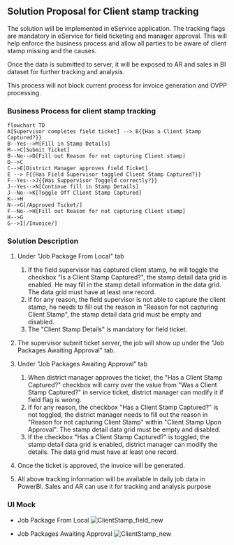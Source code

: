 ## Solution Proposal for Client stamp tracking

The solution will be implemented in eService application. The tracking flags are mandatory in eService for field ticketing and manager approval. This will help enforce the business process and allow all parties to be aware of client stamp missing  and the causes.

Once the data is submitted to server, it will be exposed to AR and sales in BI dataset for further tracking and analysis.

 This process will not block current process for invoice generation and OVPP processing.


### Business Process for client stamp tracking

```mermaid
flowchart TD
A[Supervisor completes field ticket] --> B{{Has a Client Stamp Captured?}}
B--Yes-->M[Fill in Stamp Details]
M-->C[Submit Ticket]
B--No-->D[Fill out Reason for not capturing Client stamp]
D-->C
C-->E[District Manager approves field Ticket]
E --> F{{Has Field Supervisor toggled Client Stamp Captured?}}
F--Yes-->J{{Was Suppervisor Toggeld correctly?}}
J--Yes-->N[Continue fill in Stamp Details]
J--No-->K[Toggle Off Client Stamp Captured]
K-->H
N-->G[/Approved Ticket/]
F--No-->H[Fill out Reason for not capturing Client stamp]
H-->G
G-->I[/Invoice/]

```
### Solution Description

1. Under "Job Package From Local" tab
   1. If the field supervisor has captured client stamp, he will toggle the checkbox "Is a Client Stamp Captured?", the stamp detail data grid is enabled. He may fill in the stamp detail information in the data grid. The data grid must have at least one record.
   2. If for any reason, the field supervisor is not able to capture the client stamp, he needs to fill out the reason in "Reason for not capturing Client Stamp", the stamp detail data grid must be empty and disabled.
   3. The "Client Stamp Details" is mandatory for field ticket.

2. The supervisor submit ticket server, the job will show up under the "Job Packages Awaiting Approval" tab.
3. Under "Job Packages Awaiting Approval" tab
   1. When district manager approves the ticket, the "Has a Client Stamp Captured?" checkbox will carry over the value from "Was a Client Stamp Captured?" in service ticket, district manager can modify it if field flag is wrong.
   2. If for any reason, the checkbox "Has a Client Stamp Captured?"  is not toggled, the district manager needs to fill out the reason in "Reason for not capturing Client Stamp" within "Client Stamp Upon Approval". The stamp detail data grid must be empty and disabled.
   3. If the checkbox "Has a Client Stamp Captured?"  is toggled,  the stamp detail data grid is enabled, district manager can modify the details. The data grid must have at least one record.

4. Once the ticket is approved, the invoice will be generated.
5. All above tracking information will be available in daily job data in PowerBI. Sales and AR can use it for tracking and analysis purpose

### UI Mock

- Job Package From Local
  ![ClientStamp_field_new](https://user-images.githubusercontent.com/55812393/198916281-f3c374be-b09f-4f25-9314-42576560d456.png)

  

- Job Packages Awaiting Approval
![ClientStamp_new](https://user-images.githubusercontent.com/55812393/198916379-7ef14e62-7c3e-437c-b68f-62c3f82a538e.png)

